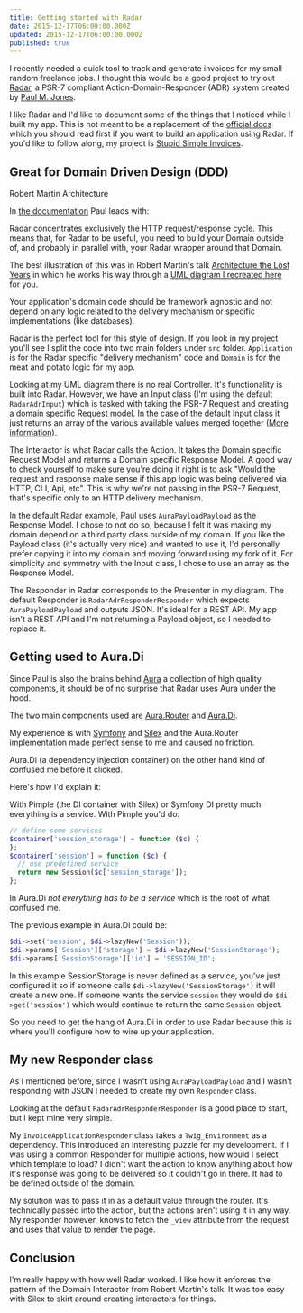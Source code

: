 ```yaml
---
title: Getting started with Radar
date: 2015-12-17T06:00:00.000Z
updated: 2015-12-17T06:00:00.000Z
published: true
---
```


I recently needed a quick tool to track and generate invoices for my small random freelance jobs. I thought this would be a good project to try out [Radar](https://github.com/radarphp/Radar.Project), a PSR-7 compliant Action-Domain-Responder (ADR) system created by [Paul M. Jones](http://paul-m-jones.com/posts/label/radar/).

I like Radar and I'd like to document some of the things that I noticed while I built my app. This is not meant to be a replacement of the [official docs](https://github.com/radarphp/Radar.Project/blob/1.x/docs/index.md) which you should read first if you want to build an application using Radar. If you'd like to follow along, my project is [Stupid Simple Invoices](https://github.com/andrewshell/invoice/tree/0.0.1).

## Great for Domain Driven Design (DDD)

Robert Martin Architecture

In [the documentation](https://github.com/radarphp/Radar.Project/blob/1.x/docs/domain.md) Paul leads with:

Radar concentrates exclusively the HTTP request/response cycle. This means that, for Radar to be useful, you need to build your Domain outside of, and probably in parallel with, your Radar wrapper around that Domain.

The best illustration of this was in Robert Martin's talk [Architecture the Lost Years](https://www.youtube.com/watch?v=WpkDN78P884) in which he works his way through a [UML diagram I recreated here](/uploads/2015/12/architecture-uml.pdf) for you.

Your application's domain code should be framework agnostic and not depend on any logic related to the delivery mechanism or specific implementations (like databases).

Radar is the perfect tool for this style of design. If you look in my project you'll see I split the code into two main folders under `src` folder. `Application` is for the Radar specific "delivery mechanism" code and `Domain` is for the meat and potato logic for my app.

Looking at my UML diagram there is no real Controller. It's functionality is built into Radar. However, we have an Input class (I'm using the default `RadarAdrInput`) which is tasked with taking the PSR-7 Request and creating a domain specific Request model. In the case of the default Input class it just returns an array of the various available values merged together ([More information](https://github.com/radarphp/Radar.Project/blob/1.x/docs/routing.md#manually-specifying-a-custom-input-class)).

The Interactor is what Radar calls the Action. It takes the Domain specific Request Model and returns a Domain specific Response Model. A good way to check yourself to make sure you're doing it right is to ask "Would the request and response make sense if this app logic was being delivered via HTTP, CLI, Api, etc". This is why we're not passing in the PSR-7 Request, that's specific only to an HTTP delivery mechanism.

In the default Radar example, Paul uses `AuraPayloadPayload` as the Response Model. I chose to not do so, because I felt it was making my domain depend on a third party class outside of my domain. If you like the Payload class (it's actually very nice) and wanted to use it, I'd personally prefer copying it into my domain and moving forward using my fork of it. For simplicity and symmetry with the Input class, I chose to use an array as the Response Model.

The Responder in Radar corresponds to the Presenter in my diagram. The default Responder is `RadarAdrResponderResponder` which expects `AuraPayloadPayload` and outputs JSON. It's ideal for a REST API. My app isn't a REST API and I'm not returning a Payload object, so I needed to replace it.

## Getting used to Aura.Di

Since Paul is also the brains behind [Aura](http://auraphp.com/) a collection of high quality components, it should be of no surprise that Radar uses Aura under the hood.

The two main components used are [Aura.Router](https://github.com/auraphp/Aura.Router/tree/3.x) and [Aura.Di](https://github.com/auraphp/Aura.Di/tree/3.x).

My experience is with [Symfony](https://symfony.com/) and [Silex](http://silex.sensiolabs.org/) and the Aura.Router implementation made perfect sense to me and caused no friction.

Aura.Di (a dependency injection container) on the other hand kind of confused me before it clicked.

Here's how I'd explain it:

With Pimple (the DI container with Silex) or Symfony DI pretty much everything is a service. With Pimple you'd do:

```php
// define some services
$container['session_storage'] = function ($c) {
};
$container['session'] = function ($c) {
  // use predefined service
  return new Session($c['session_storage']);
};
```

In Aura.Di _not everything has to be a service_ which is the root of what confused me.

The previous example in Aura.Di could be:

```php
$di->set('session', $di->lazyNew('Session'));
$di->params['Session']['storage'] = $di->lazyNew('SessionStorage');
$di->params['SessionStorage']['id'] = 'SESSION_ID';
```

In this example SessionStorage is never defined as a service, you've just configured it so if someone calls `$di->lazyNew('SessionStorage')` it will create a new one. If someone wants the service `session` they would do `$di->get('session')` which would continue to return the same `Session` object.

So you need to get the hang of Aura.Di in order to use Radar because this is where you'll configure how to wire up your application.

## My new Responder class

As I mentioned before, since I wasn't using `AuraPayloadPayload` and I wasn't responding with JSON I needed to create my own `Responder` class.

Looking at the default `RadarAdrResponderResponder` is a good place to start, but I kept mine very simple.

My `InvoiceApplicationResponder` class takes a `Twig_Environment` as a dependency. This introduced an interesting puzzle for my development. If I was using a common Responder for multiple actions, how would I select which template to load? I didn't want the action to know anything about how it's response was going to be delivered so it couldn't go in there. It had to be defined outside of the domain.

My solution was to pass it in as a default value through the router. It's technically passed into the action, but the actions aren't using it in any way. My responder however, knows to fetch the `_view` attribute from the request and uses that value to render the page.

## Conclusion

I'm really happy with how well Radar worked. I like how it enforces the pattern of the Domain Interactor from Robert Martin's talk. It was too easy with Silex to skirt around creating interactors for things.


